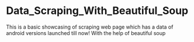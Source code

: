 # Data_Scraping_With_Beautiful_Soup
This is a basic showcasing of scraping web page which has a data of android versions launched till now! With the help of beautiful soup
